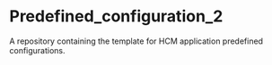 # Predefined_configuration_2
A repository containing the template for HCM application predefined configurations.
